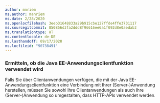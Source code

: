 ```yaml
---
author: mnriem
ms.author: manriem
ms.date: 2/28/2020
ms.openlocfilehash: 3eeb31648833a29b915cbe127ffde4ffe3731117
ms.sourcegitcommit: 850856d3fa2ddd8f96616ee6a1f092d8e0aedab3
ms.translationtype: HT
ms.contentlocale: de-DE
ms.lasthandoff: 09/17/2020
ms.locfileid: "90738491"
---
```

### <a name="determine-whether-the-java-ee-application-client-feature-is-in-use"></a>Ermitteln, ob die Java EE-Anwendungsclientfunktion verwendet wird

Falls Sie über Clientanwendungen verfügen, die mit der Java EE-Anwendungsclientfunktion eine Verbindung mit Ihrer (Server-)Anwendung herstellen, müssen Sie sowohl Ihre Clientanwendungen als auch Ihre (Server-)Anwendung so umgestalten, dass HTTP-APIs verwendet werden.
